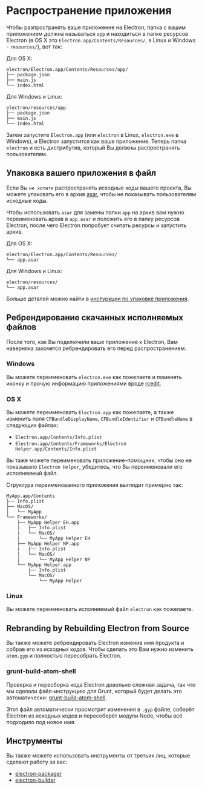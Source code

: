 # Распространение приложения

Чтобы разпространять ваше приложение на Electron, папка с вашим приложением
должна называться `app` и находиться в папке ресурсов Electron (в OS X это
`Electron.app/Contents/Resources/`, в Linux и Windows - `resources/`),
вот так:

Для OS X:

```text
electron/Electron.app/Contents/Resources/app/
├── package.json
├── main.js
└── index.html
```

Для Windows и Linux:

```text
electron/resources/app
├── package.json
├── main.js
└── index.html
```

Затем запустите `Electron.app` (или `electron` в Linux, `electron.exe` в Windows),
и Electron запустится как ваше приложение. Теперь папка `electron` и есть дистрибутив,
который Вы должны распространять пользователям.

## Упаковка вашего приложения в файл

Если Вы `не хотите` распространять исходные коды вашего проекта, Вы можете
упаковать его в архив [asar](https://github.com/atom/asar), чтобы не
показывать пользователям исходные коды.

Чтобы использовать `asar` для замены папки `app` на архив вам нужно
переименовать архив в `app.asar` и положить его в папку ресурсов Electron,
после чего Electron попробует считать ресурсы и запустить архив.


Для OS X:

```text
electron/Electron.app/Contents/Resources/
└── app.asar
```

Для Windows и Linux:

```text
electron/resources/
└── app.asar
```

Больше деталей можно найти в [инстуркции по упаковке приложения](application-packaging.md).

## Ребрендирование скачанных исполняемых файлов

После того, как Вы подключили ваше приложение к Electron,
Вам наверняка захочется ребрендировать его перед распространением.

### Windows

Вы можете переименовать `electron.exe` как пожелаете и поменять иконку и прочую
информацию приложениями вроде [rcedit](https://github.com/atom/rcedit).

### OS X

Вы можете переименовать `Electron.app` как пожелаете, а также изменить
поля `CFBundleDisplayName`, `CFBundleIdentifier` и `CFBundleName` в следующих
файлах:

* `Electron.app/Contents/Info.plist`
* `Electron.app/Contents/Frameworks/Electron Helper.app/Contents/Info.plist`

Вы таже можете переименовать приложение-помощник, чтобы оно не показывало `Electron Helper`,
убедитесь, что Вы переименовали его исполняемый файл.

Структура переименованного приложения выглядит примерно так:

```
MyApp.app/Contents
├── Info.plist
├── MacOS/
│   └── MyApp
└── Frameworks/
    ├── MyApp Helper EH.app
    |   ├── Info.plist
    |   └── MacOS/
    |       └── MyApp Helper EH
    ├── MyApp Helper NP.app
    |   ├── Info.plist
    |   └── MacOS/
    |       └── MyApp Helper NP
    └── MyApp Helper.app
        ├── Info.plist
        └── MacOS/
            └── MyApp Helper
```

### Linux

Вы можете переименовать исполняемый файл `electron` как пожелаете.

## Rebranding by Rebuilding Electron from Source

Вы также можете ребрендировать Electron изменив имя продукта и собрав его
из исходных кодов. Чтобы сделать это Вам нужно изменить `atom.gyp` и полностью
пересобрать Electron.

### grunt-build-atom-shell

Проверка и пересборка кода Electron довольно сложная задача, так что мы
сделали файл-инструкцию для Grunt, который будет делать это автоматически:
[grunt-build-atom-shell](https://github.com/paulcbetts/grunt-build-atom-shell).

Этот файл автоматически просмотрит изменения в `.gyp` файле, соберёт
Electron из исходных кодов и пересоберёт модули Node, чтобы всё подходило
под новое имя.

## Инструменты

Вы также можете использовать инструменты от третьих лиц,
которые сделают работу за вас:

* [electron-packager](https://github.com/maxogden/electron-packager)
* [electron-builder](https://github.com/loopline-systems/electron-builder)
